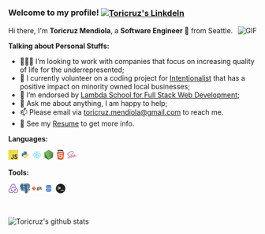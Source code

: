 ### Welcome to my profile! <a href="https://www.linkedin.com/in/toricruz-mendiola/"><img align="center" alt="Toricruz's LinkdeIn" width="22px" src="https://cdn.jsdelivr.net/npm/simple-icons@v3/icons/linkedin.svg" /></a>
<img align="right" alt="GIF" src="https://i.pinimg.com/originals/e4/26/70/e426702edf874b181aced1e2fa5c6cde.gif" />

Hi there, I'm **Toricruz Mendiola**, a **Software Engineer** 🚀 from Seattle.

**Talking about Personal Stuffs:**

- 👨🏽‍💻 I’m looking to work with companies that focus on increasing quality of life for the underrepresented;
- 🌱 I currently volunteer on a coding project for [Intentionalist](https://intentionalist.com/) that has a positive impact on minority owned local businesses;
- 💼 I’m endorsed by [Lambda School for Full Stack Web Development](https://www.youracclaim.com/badges/661b539a-83f6-4018-8253-2d2c418c2133/public_url);
- 💬 Ask me about anything, I am happy to help;
- 📫 Please email via toricruz.mendiola@gmail.com to reach me.
- 📝 See my [Resume](https://docs.google.com/document/d/1pD91b1BoVZxIngHFtgyhrlNq93962RvsRVuyT5UKOhs/edit?usp=sharing) to get more info.

**Languages:**

<code><img height="20" src="https://raw.githubusercontent.com/github/explore/80688e429a7d4ef2fca1e82350fe8e3517d3494d/topics/javascript/javascript.png"></code>
<code><img height="20" src="https://raw.githubusercontent.com/github/explore/80688e429a7d4ef2fca1e82350fe8e3517d3494d/topics/python/python.png"></code>
<code><img height="20" src="https://raw.githubusercontent.com/github/explore/80688e429a7d4ef2fca1e82350fe8e3517d3494d/topics/react/react.png"></code>
<code><img height="20" src="https://raw.githubusercontent.com/github/explore/80688e429a7d4ef2fca1e82350fe8e3517d3494d/topics/nodejs/nodejs.png"></code>
<code><img height="20" src="https://raw.githubusercontent.com/github/explore/80688e429a7d4ef2fca1e82350fe8e3517d3494d/topics/html/html.png"></code>
<code><img height="20" src="https://raw.githubusercontent.com/github/explore/80688e429a7d4ef2fca1e82350fe8e3517d3494d/topics/sass/sass.png"></code>

**Tools:**

<code><img height="20" src="https://raw.githubusercontent.com/github/explore/80688e429a7d4ef2fca1e82350fe8e3517d3494d/topics/redux/redux.png"></code>
<code><img height="20" src="https://raw.githubusercontent.com/github/explore/80688e429a7d4ef2fca1e82350fe8e3517d3494d/topics/postgresql/postgresql.png"></code>
<code><img height="20" src="https://raw.githubusercontent.com/github/explore/80688e429a7d4ef2fca1e82350fe8e3517d3494d/topics/git/git.png"></code>
<code><img height="20" src="https://raw.githubusercontent.com/github/explore/80688e429a7d4ef2fca1e82350fe8e3517d3494d/topics/sql/sql.png"></code>
<code><img height="20" src="https://raw.githubusercontent.com/github/explore/80688e429a7d4ef2fca1e82350fe8e3517d3494d/topics/terminal/terminal.png"></code>

<br>

![Toricruz's github stats](https://github-readme-stats.vercel.app/api?username=mtoricruz&count_private=true&show_icons=true&theme=default)
